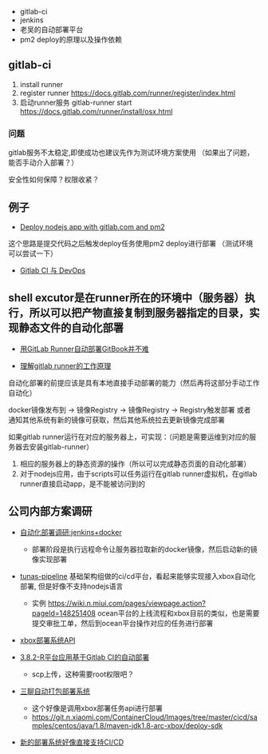 * gitlab-ci
* jenkins
* 老吴的自动部署平台
* pm2 deploy的原理以及操作依赖



## gitlab-ci

1. install runner
2. register runner https://docs.gitlab.com/runner/register/index.html
3. 启动runner服务 gitlab-runner start https://docs.gitlab.com/runner/install/osx.html


### 问题

gitlab服务不太稳定,即使成功也建议先作为测试环境方案使用
（如果出了问题，能否手动介入部署？）

安全性如何保障？权限收紧？



## 例子

* [Deploy nodejs app with gitlab.com and pm2](https://gist.github.com/kimyvgy/a98dfa9e3ca9e6f7882ebc25559adee2)

这个思路是提交代码之后触发deploy任务使用pm2 deploy进行部署 （测试环境可以尝试一下）

* [Gitlab CI 与 DevOps](https://juejin.im/post/5ad47bddf265da23945ff4c8)

## shell excutor是在runner所在的环境中（服务器）执行，所以可以把产物直接复制到服务器指定的目录，实现静态文件的自动化部署
  * [用GitLab Runner自动部署GitBook并不难](https://www.cnblogs.com/yemeishu/p/11802357.html)



* [理解gitlab runner的工作原理](https://zhuanlan.zhihu.com/p/80438837)



自动化部署的前提应该是具有本地直接手动部署的能力（然后再将这部分手动工作自动化）

docker镜像发布到 -> 镜像Registry -> 镜像Registry -> Registry触发部署 或者 通知其他系统有新的镜像可获取，然后其他系统拉去更新镜像完成部署


如果gitlab runner运行在对应的服务器上，可实现：（问题是需要运维到对应的服务器去安装gitlab-runner）

1. 相应的服务器上的静态资源的操作（所以可以完成静态页面的自动化部署）
2. 对于nodejs应用，由于scripts可以任务运行在gitlab runner虚拟机，在gitlab runner直接启动app，是不能被访问到的


## 公司内部方案调研

* [自动化部署调研:jenkins+docker](https://wiki.n.miui.com/pages/viewpage.action?pageId=233179743)
  * 部署阶段是执行远程命令让服务器拉取新的docker镜像，然后启动新的镜像实现部署

* [tunas-pipeline](http://docs.api.xiaomi.net/tunas-pipeline/) 基础架构组做的ci/cd平台，看起来能够实现接入xbox自动化部署, 但是好像不支持nodejs语言
  * 实例 https://wiki.n.miui.com/pages/viewpage.action?pageId=148251408
ocean平台的上线流程和xbox目前的类似，也是需要提交审批工单，然后到ocean平台操作对应的任务进行部署


* [xbox部署系统API](https://wiki.n.miui.com/pages/viewpage.action?pageId=254946212)


* [3.8.2-R平台应用基于Gitlab CI的自动部署](https://wiki.n.miui.com/pages/viewpage.action?pageId=239660184)
  * scp上传，这种需要root权限吧？


* [三聊自动打包部署系统](https://wiki.n.miui.com/pages/viewpage.action?pageId=15477683)
  * 这个好像是调用xbox部署任务api进行部署
  * https://git.n.xiaomi.com/ContainerCloud/Images/tree/master/cicd/samples/centos/java/1.8/maven-jdk1.8-arc-xbox/deploy-sdk

* [新的部署系统好像直接支持CI/CD](http://docs.api.xiaomi.net/deploy/guide/cicd.html)
